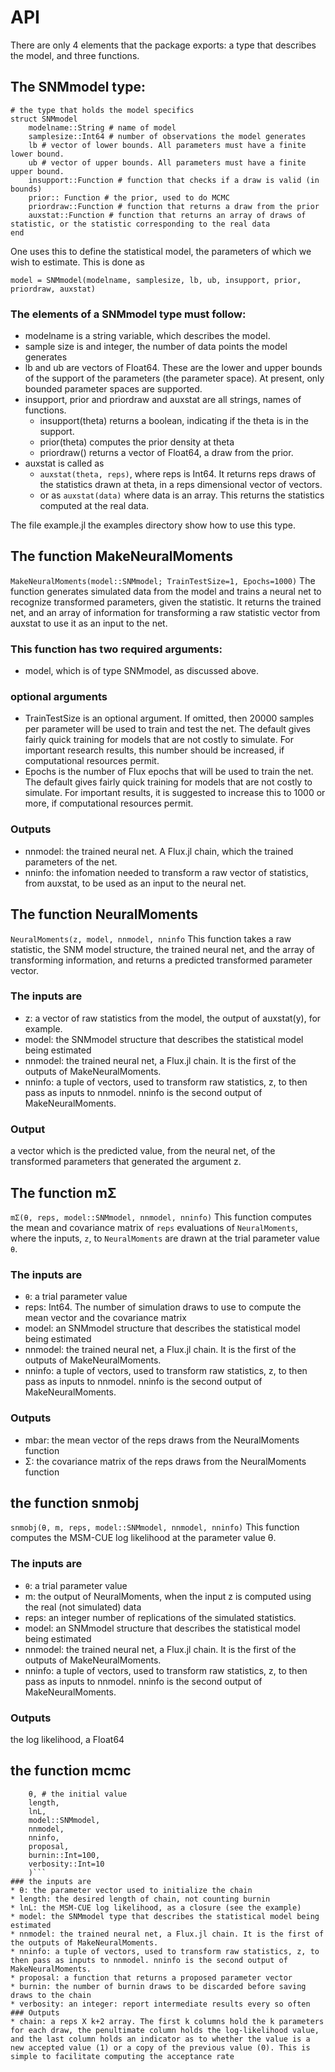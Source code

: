# API

There are only 4 elements that the package exports: a type that describes the model, and
three functions.

## The SNMmodel type:
```
# the type that holds the model specifics
struct SNMmodel
    modelname::String # name of model
    samplesize::Int64 # number of observations the model generates 
    lb # vector of lower bounds. All parameters must have a finite lower bound.
    ub # vector of upper bounds. All parameters must have a finite upper bound.
    insupport::Function # function that checks if a draw is valid (in bounds)
    prior:: Function # the prior, used to do MCMC
    priordraw::Function # function that returns a draw from the prior
    auxstat::Function # function that returns an array of draws of statistic, or the statistic corresponding to the real data
end
```
One uses this to define the statistical model, the parameters of which we wish to
estimate. This is done as
```
model = SNMmodel(modelname, samplesize, lb, ub, insupport, prior, priordraw, auxstat)
```

### The elements of a SNMmodel type must follow:
* modelname is a string variable, which describes the model.  
* sample size is and integer, the number of data points the model generates
* lb and ub are vectors of Float64. These are the lower and upper bounds of the support of the parameters (the parameter space). At present, only bounded parameter spaces are supported. 
* insupport, prior and priordraw and auxstat are all strings, names of functions.
  * insupport(theta) returns a boolean, indicating if the theta is in the support.
  * prior(theta) computes the prior density at theta
  * priordraw() returns a vector of Float64, a draw from the prior.
* auxstat is called as
    * ```auxstat(theta, reps)```, where reps is Int64. It returns reps draws of the statistics drawn at theta, in a reps dimensional vector of vectors.
    * or as ```auxstat(data)``` where data is an array. This returns the statistics computed at the real data.

The file example.jl the examples directory show how to use this type.

## The function MakeNeuralMoments
```MakeNeuralMoments(model::SNMmodel; TrainTestSize=1, Epochs=1000)```
 The function generates simulated data from the model and trains a neural net to recognize transformed parameters, given the statistic. It returns the trained net, and an array of information for transforming a raw statistic vector from auxstat to use it as an input to the net.
### This function has two required arguments:
* model, which is of type SNMmodel, as discussed above. 
### optional arguments
* TrainTestSize is an optional argument. If omitted, then 20000 samples per parameter
  will be used to train and test the net. The default gives fairly quick training for
  models that are not costly to simulate. For important research results, this number should
  be increased, if computational resources permit.
* Epochs is the number of Flux epochs that will be used to train the net. The default
  gives fairly quick training for models that are not costly to simulate. For important
  results, it is suggested to increase this to 1000 or more, if computational resources
  permit.
### Outputs
* nnmodel: the trained neural net. A Flux.jl chain, which the trained parameters of the net.
* nninfo: the infomation needed to transform a raw vector of statistics, from auxstat, to be used as an input to the neural net.

## The function NeuralMoments
```NeuralMoments(z, model, nnmodel, nninfo```
This function takes a raw statistic, the SNM model structure, the trained neural net, and the array of transforming information, and returns a predicted transformed parameter vector.
### The inputs are
* z: a vector of raw statistics from the model, the output of auxstat(y), for example.
* model: the SNMmodel structure that describes the statistical model being estimated
* nnmodel: the trained neural net, a Flux.jl chain. It is the first of the outputs of MakeNeuralMoments.
* nninfo: a tuple of vectors, used to transform raw statistics, z, to then pass as inputs to nnmodel. nninfo is the second output of MakeNeuralMoments.
### Output
a vector which is the predicted value, from the neural net,  of the transformed parameters that generated the argument z. 

## The function mΣ
```mΣ(θ, reps, model::SNMmodel, nnmodel, nninfo)```
This function computes the mean and covariance matrix of ```reps``` evaluations of  ```NeuralMoments```, where the inputs, ```z```, to ```NeuralMoments``` are drawn at the trial parameter value ```θ```.
### The inputs are
* ```θ```: a trial parameter value
* reps: Int64. The number of simulation draws to use to compute the mean vector and the covariance matrix
* model: an SNMmodel structure that describes the statistical model being estimated
* nnmodel: the trained neural net, a Flux.jl chain. It is the first of the outputs of MakeNeuralMoments.
* nninfo: a tuple of vectors, used to transform raw statistics, z, to then pass as inputs to nnmodel. nninfo is the second output of MakeNeuralMoments.
### Outputs
* mbar: the mean vector of the reps draws from the NeuralMoments function
* Σ: the covariance matrix of the reps draws from the NeuralMoments function

## the function snmobj
```snmobj(θ, m, reps, model::SNMmodel, nnmodel, nninfo)```
This function computes the MSM-CUE log likelihood at the parameter value θ.
### The inputs are
* ```θ```: a trial parameter value
* m: the output of NeuralMoments, when the input z is computed using the real (not simulated) data
* reps: an integer number of replications of the simulated statistics. 
* model: an SNMmodel structure that describes the statistical model being estimated
* nnmodel: the trained neural net, a Flux.jl chain. It is the first of the outputs of MakeNeuralMoments.
* nninfo: a tuple of vectors, used to transform raw statistics, z, to then pass as inputs to nnmodel. nninfo is the second output of MakeNeuralMoments.
### Outputs
the log likelihood, a Float64

## the function mcmc
```mcmc(
    θ, # the initial value
    length,
    lnL, 
    model::SNMmodel,
    nnmodel,
    nninfo,
    proposal,
    burnin::Int=100,
    verbosity::Int=10
    )```
### the inputs are
* θ: the parameter vector used to initialize the chain
* length: the desired length of chain, not counting burnin
* lnL: the MSM-CUE log likelihood, as a closure (see the example)
* model: the SNMmodel type that describes the statistical model being estimated
* nnmodel: the trained neural net, a Flux.jl chain. It is the first of the outputs of MakeNeuralMoments.
* nninfo: a tuple of vectors, used to transform raw statistics, z, to then pass as inputs to nnmodel. nninfo is the second output of MakeNeuralMoments.
* proposal: a function that returns a proposed parameter vector
* burnin: the number of burnin draws to be discarded before saving draws to the chain
* verbosity: an integer: report intermediate results every so often
### Outputs
* chain: a reps X k+2 array. The first k columns hold the k parameters for each draw, the penultimate column holds the log-likelihood value, and the last column holds an indicator as to whether the value is a new accepted value (1) or a copy of the previous value (0). This is simple to facilitate computing the acceptance rate
